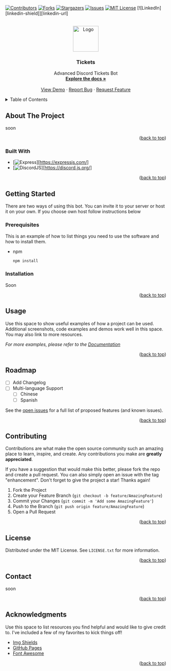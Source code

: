 <!-- Improved compatibility of back to top link: See: https://github.com/Cunga0X/Ticket-Bot/pull/73 -->

<a name="readme-top"></a>

<!--
*** Thanks for checking out the Best-README-Template. If you have a suggestion
*** that would make this better, please fork the repo and create a pull request
*** or simply open an issue with the tag "enhancement".
*** Don't forget to give the project a star!
*** Thanks again! Now go create something AMAZING! :D
-->

<!-- PROJECT SHIELDS -->
<!--
*** I'm using markdown "reference style" links for readability.
*** Reference links are enclosed in brackets [ ] instead of parentheses ( ).
*** See the bottom of this document for the declaration of the reference variables
*** for contributors-url, forks-url, etc. This is an optional, concise syntax you may use.
*** https://www.markdownguide.org/basic-syntax/#reference-style-links
-->

[![Contributors][contributors-shield]][contributors-url]
[![Forks][forks-shield]][forks-url]
[![Stargazers][stars-shield]][stars-url]
[![Issues][issues-shield]][issues-url]
[![MIT License][license-shield]][license-url]
[![LinkedIn][linkedin-shield]][linkedin-url]

<!-- PROJECT LOGO -->
<br />
<div align="center">
  <a href="https://github.com/Cunga0X/Ticket-Bot">
    <img src="images/logo.png" alt="Logo" width="80" height="80">
  </a>

  <h3 align="center">Tickets</h3>

  <p align="center">
    Advanced Discord Tickets Bot
    <br />
    <a href="https://github.com/Cunga0X/Ticket-Bot"><strong>Explore the docs »</strong></a>
    <br />
    <br />
    <a href="https://github.com/Cunga0X/Ticket-Bot">View Demo</a>
    ·
    <a href="https://github.com/Cunga0X/Ticket-Bot/issues">Report Bug</a>
    ·
    <a href="https://github.com/Cunga0X/Ticket-Bot/issues">Request Feature</a>
  </p>
</div>

<!-- TABLE OF CONTENTS -->
<details>
  <summary>Table of Contents</summary>
  <ol>
    <li>
      <a href="#about-the-project">About The Project</a>
      <ul>
        <li><a href="#built-with">Built With</a></li>
      </ul>
    </li>
    <li>
      <a href="#getting-started">Getting Started</a>
      <ul>
        <li><a href="#prerequisites">Prerequisites</a></li>
        <li><a href="#installation">Installation</a></li>
      </ul>
    </li>
    <li><a href="#usage">Usage</a></li>
    <li><a href="#roadmap">Roadmap</a></li>
    <li><a href="#contributing">Contributing</a></li>
    <li><a href="#license">License</a></li>
    <li><a href="#contact">Contact</a></li>
    <li><a href="#acknowledgments">Acknowledgments</a></li>
  </ol>
</details>

<!-- ABOUT THE PROJECT -->

## About The Project

soon

<p align="right">(<a href="#readme-top">back to top</a>)</p>

### Built With

- [![Express][Express.js]][https://expressjs.com/]
- [![DiscordJS][Discord.js]][https://discord.js.org/]

<p align="right">(<a href="#readme-top">back to top</a>)</p>

<!-- GETTING STARTED -->

## Getting Started

There are two ways of using this bot. You can invite it to your server or host it on your own.
If you choose own host follow instructions below

### Prerequisites

This is an example of how to list things you need to use the software and how to install them.

- npm
  ```sh
  npm install
  ```

### Installation

Soon

<p align="right">(<a href="#readme-top">back to top</a>)</p>

<!-- USAGE EXAMPLES -->

## Usage

Use this space to show useful examples of how a project can be used. Additional screenshots, code examples and demos work well in this space. You may also link to more resources.

_For more examples, please refer to the [Documentation](https://example.com)_

<p align="right">(<a href="#readme-top">back to top</a>)</p>

<!-- ROADMAP -->

## Roadmap

- [ ] Add Changelog
- [ ] Multi-language Support
  - [ ] Chinese
  - [ ] Spanish

See the [open issues](https://github.com/Cunga0X/Ticket-Bot/issues) for a full list of proposed features (and known issues).

<p align="right">(<a href="#readme-top">back to top</a>)</p>

<!-- CONTRIBUTING -->

## Contributing

Contributions are what make the open source community such an amazing place to learn, inspire, and create. Any contributions you make are **greatly appreciated**.

If you have a suggestion that would make this better, please fork the repo and create a pull request. You can also simply open an issue with the tag "enhancement".
Don't forget to give the project a star! Thanks again!

1. Fork the Project
2. Create your Feature Branch (`git checkout -b feature/AmazingFeature`)
3. Commit your Changes (`git commit -m 'Add some AmazingFeature'`)
4. Push to the Branch (`git push origin feature/AmazingFeature`)
5. Open a Pull Request

<p align="right">(<a href="#readme-top">back to top</a>)</p>

<!-- LICENSE -->

## License

Distributed under the MIT License. See `LICENSE.txt` for more information.

<p align="right">(<a href="#readme-top">back to top</a>)</p>

<!-- CONTACT -->

## Contact

soon

<p align="right">(<a href="#readme-top">back to top</a>)</p>

<!-- ACKNOWLEDGMENTS -->

## Acknowledgments

Use this space to list resources you find helpful and would like to give credit to. I've included a few of my favorites to kick things off!

- [Img Shields](https://shields.io)
- [GitHub Pages](https://pages.github.com)
- [Font Awesome](https://fontawesome.com)

<p align="right">(<a href="#readme-top">back to top</a>)</p>

<!-- MARKDOWN LINKS & IMAGES -->
<!-- https://www.markdownguide.org/basic-syntax/#reference-style-links -->

[contributors-shield]: https://img.shields.io/github/contributors/Cunga0X/Ticket-Bot.svg?style=for-the-badge
[contributors-url]: https://github.com/Cunga0X/Ticket-Bot/graphs/contributors
[forks-shield]: https://img.shields.io/github/forks/Cunga0X/Ticket-Bot.svg?style=for-the-badge
[forks-url]: https://github.com/Cunga0X/Ticket-Bot/network/members
[stars-shield]: https://img.shields.io/github/stars/Cunga0X/Ticket-Bot.svg?style=for-the-badge
[stars-url]: https://github.com/Cunga0X/Ticket-Bot/stargazers
[issues-shield]: https://img.shields.io/github/issues/Cunga0X/Ticket-Bot.svg?style=for-the-badge
[issues-url]: https://github.com/Cunga0X/Ticket-Bot/issues
[license-shield]: https://img.shields.io/github/license/Cunga0X/Ticket-Bot.svg?style=for-the-badge
[license-url]: https://github.com/Cunga0X/Ticket-Bot/blob/master/LICENSE.txt
[product-screenshot]: images/screenshot.png
[Express.js]: https://img.shields.io/badge/express.js-000000?style=for-the-badge&logo=nextdotjs&logoColor=white
[Discord.js]: https://img.shields.io/badge/discord.js-000000?style=for-the-badge&logo=nextdotjs&logoColor=white
